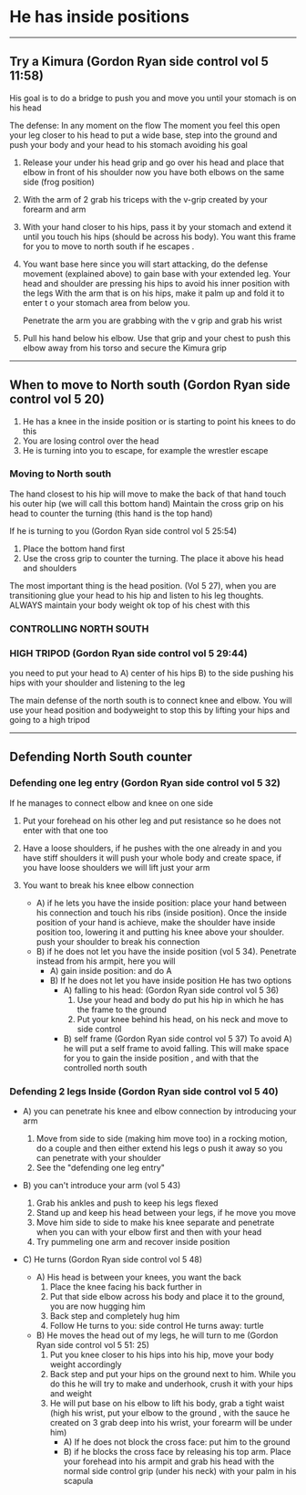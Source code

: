 # He has inside positions 
<hr>

## Try a Kimura (Gordon Ryan side control vol 5 11:58)
His goal is to do a bridge to push you and move you until your stomach is on his head

The defense:  In any moment on the flow The moment you feel this open your leg closer to his head to put a wide base,
step into the ground and push your body and your head to his stomach avoiding his goal

1. Release your under his head grip and go over his head and place that elbow in front of his shoulder now you have both elbows on the same side (frog position)

2. With the arm of 2 grab his triceps with the v-grip created by your forearm and arm

3. With your hand closer to his hips, pass it by your stomach and extend it until you touch his hips (should be across his body). You want this frame for you to move to north south if he escapes .

4. You want base here since you will start attacking, do the defense movement (explained above) to gain base with your extended leg. Your head and shoulder are pressing his hips to avoid his inner position with the legs
   With the arm that is on his hips, make it palm up and  fold it to enter t o your stomach area from below you.

   Penetrate the arm you are grabbing with the v grip and grab his wrist

5. Pull his hand below his elbow. Use that grip and your chest to push this elbow away from his torso and secure the Kimura grip
<hr>

## When to move to North south (Gordon Ryan side control vol 5 20)
1. He has a knee in the inside position or is starting to point his knees to do this
2. You are losing control over the head
3. He is turning into you to escape, for example the wrestler escape

### Moving to North south
The hand closest to his hip will move to make the back of that hand touch his outer hip (we will call this bottom hand)
Maintain the cross grip on his head to counter the turning (this hand is the top hand)

If he is turning to you (Gordon Ryan side control vol 5 25:54)
1. Place the bottom hand first
2. Use the cross grip to counter the turning. The place it above his head and shoulders

The most important thing is the head position. (Vol 5 27), when you are transitioning glue your head to his hip and listen to his leg thoughts. ALWAYS maintain your body weight ok top of his chest with this


### CONTROLLING NORTH SOUTH
### HIGH TRIPOD (Gordon Ryan side control vol 5 29:44)
you need to put your head to
A) center of his hips
B) to the side pushing his hips with your shoulder and listening to the leg

The main defense of the north south is to connect knee and elbow. You will use your head position and bodyweight to stop this by lifting your hips and going to a high tripod
<hr>


## Defending North South counter

### Defending one leg entry (Gordon Ryan side control vol 5 32)

If he manages to connect elbow and knee on one side
1. Put your forehead on his other leg and put resistance so he does not enter with that one too
2. Have a loose shoulders, if he pushes with the one already in and you have stiff shoulders it will push your whole body and create space, if you have loose shoulders we will lift just your arm

3. You want to break his knee elbow connection
   - A) if he lets you have the inside position: place your hand between his connection and touch his ribs (inside position). Once the inside position of your hand is achieve, make the shoulder have inside position too, lowering it and putting his knee above your shoulder. push your shoulder to break his connection
   - B) if he does not let you have the inside position (vol 5 34). Penetrate instead from his armpit, here you will
        - A) gain inside position: and do A
        - B) If he does not let you have inside position He has two options
           - A) falling to his head: (Gordon Ryan side control vol 5 36)
               1. Use your head and body do put his hip in which he has the  frame to the ground
               2. Put your knee behind his head, on his neck and move to side control
           - B) self frame (Gordon Ryan side control vol 5 37)
               To avoid A) he will put a self frame to avoid falling. This will make space for you to gain the inside position , and with that the controlled north south

### Defending 2 legs Inside (Gordon Ryan side control vol 5 40)

- A) you can penetrate his knee and elbow connection by introducing your arm
    1. Move from side to side (making him move too) in a rocking motion, do a couple and then either extend his legs o push it away so you can penetrate with your shoulder
    2. See the "defending one leg entry"
- B) you can't introduce your arm (vol 5 43)
    1. Grab his ankles and push to keep his legs flexed
    2. Stand up and keep his head between your legs, if he move you move
    3. Move him side to side to make his knee separate and penetrate when you can with your elbow first and then with your head
    4. Try pummeling one arm and recover inside position
   
- C) He turns (Gordon Ryan side control vol 5 48)
    - A) His head is between your knees, you want the back
       1. Place the knee facing his back further in
       2. Put that side elbow across his body and place it to the ground, you are now hugging him
       3. Back step and completely hug him
       4. Follow
          He turns to you: side control
          He turns away: turtle
    - B) He moves the head out of my legs, he will turn to me (Gordon Ryan side control vol 5 51: 25)
       1. Put you knee closer to his hips into his hip, move your body weight accordingly
       2. Back step and put your hips on the ground next to him. While you do this he will try to make and underhook, crush it with your hips and weight
       3. He will put base on his elbow to lift his body, grab a tight waist (high his wrist, put your elbow to the ground ,
          with the sauce he created on 3 grab deep into his wrist, your forearm will be under  him)
          - A) If he does not block the cross face: put him to the ground
          - B) if he blocks the cross face by releasing his top arm. Place your forehead into his armpit and grab his head with the normal side control grip (under his neck)  with your palm in his scapula
